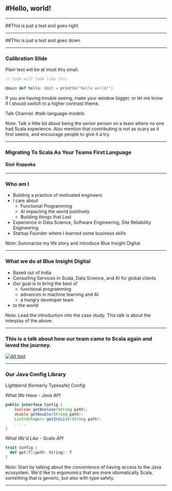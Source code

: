 ## #Hello, world!

---

##This is just a test and goes right

---

##This is just a test and goes down

---

### Calibration Slide

Plain text will be at most this small.

```scala 3
// Code will look like this

@main def hello: Unit = println("Hello world!")
```

If you are having trouble seeing, make your window bigger,
or let me know if I should switch to a higher contrast theme.

Talk Channel: #talk-language-models

Note: Talk a little bit about being the senior person on a team
where no one had Scala experience. Also mention that contributing
is not as scary as it first seems, and encourage people to give
it a try.

---

### Migrating To Scala As Your Teams First Language

#### Sisir Koppaka

---

### Who am I

- Building a practice of motivated engineers
- I care about
  - Functional Programming
  - AI impacting the world positively
  - Building things that Last
- Experience in Data Science, Software Engineering, Site Reliability Engineering
- Startup Founder where I learned some business skills

Note: Summarize my life story and introduce Blue Insight Digital.

---

### What we do at Blue Insight Digital

- Based out of India
- Consulting Services in Scala, Data Science, and AI for global clients
- Our goal is to bring the best of
  - functional programming
  - advances in machine learning and AI
  - a hungry developer team
- _to the world_

Note: Lead the introduction into the case study. This talk is about the interplay of the above.

---

### This is a talk about how our team came to Scala again and loved the journey.

[![Alt text](assets/hello.jpg)](https://digitalocean.com)

---

### Our Java Config Library

Lightbend (formerly Typesafe) Config

_What We Have - Java API_

<!-- .element: class="fragment" data-fragment-index="1" -->

```java
public interface Config {
    boolean getBoolean(String path);
    double getDouble(String path);
    List<Integer> getIntList(String path);
    . . .
}
```

<!-- .element: class="fragment" data-fragment-index="1" -->

_What We'd Like - Scala API_

<!-- .element: class="fragment" data-fragment-index="2" -->

```scala 3
trait Config {
  def get[T](path: String): T
}
```

<!-- .element: class="fragment" data-fragment-index="2" -->

Note: Start by talking about the convenience of having access to the Java ecosystem.
We'd like to ergonomics that are more idiomatically Scala, something that is generic, but also with type safety.

---
